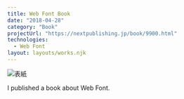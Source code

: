 ```yaml
---
title: Web Font Book
date: "2018-04-28"
category: "Book"
projectUrl: "https://nextpublishing.jp/book/9900.html"
technologies:
  - Web Font
layout: layouts/works.njk
---
```


![表紙](/img/webfont/cover.jpg)

I published a book about Web Font.